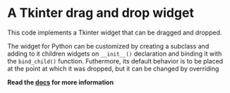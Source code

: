 # A Tkinter drag and drop widget

This code implements a Tkinter widget that can be dragged and dropped.

The widget for Python can be customized by creating a subclass and adding to it children widgets on `__init__()` declaration and binding it with the `bind_child()` function. Futhermore, its default behavior is to be placed at the point at which it was dropped, but it can be changed by overriding 

**Read the [docs](https://lucashcr.github.io/DragAndDropTk/) for more information**
